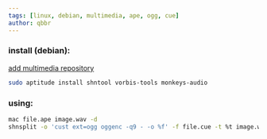 ```yaml
---
tags: [linux, debian, multimedia, ape, ogg, cue]
author: qbbr
---
```


### install (debian):

[add multimedia repository](/blog/add-multimedia-repository-on-debian.html)

```bash
sudo aptitude install shntool vorbis-tools monkeys-audio
```

### using:

```bash
mac file.ape image.wav -d
shnsplit -o 'cust ext=ogg oggenc -q9 - -o %f' -f file.cue -t %t image.wav
```
